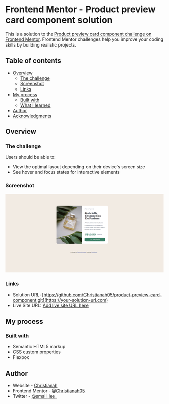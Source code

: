 # Frontend Mentor - Product preview card component solution

This is a solution to the [Product preview card component challenge on Frontend Mentor](https://www.frontendmentor.io/challenges/product-preview-card-component-GO7UmttRfa). Frontend Mentor challenges help you improve your coding skills by building realistic projects. 

## Table of contents

- [Overview](#overview)
  - [The challenge](#the-challenge)
  - [Screenshot](#screenshot)
  - [Links](#links)
- [My process](#my-process)
  - [Built with](#built-with)
  - [What I learned](#what-i-learned)
- [Author](#author)
- [Acknowledgments](#acknowledgments)

## Overview

### The challenge

Users should be able to:

- View the optimal layout depending on their device's screen size
- See hover and focus states for interactive elements

### Screenshot

![](./Frontend%20Mentor%20_%20Product%20preview%20card%20component%20-%20Google%20Chrome%2020_09_2022%2011_04_09%20PM%20(2).png)



### Links

- Solution URL: [https://github.com/Christianah05/product-preview-card-component.git](https://your-solution-url.com)
- Live Site URL: [Add live site URL here](https://your-live-site-url.com)

## My process

### Built with

- Semantic HTML5 markup
- CSS custom properties
- Flexbox



## Author

- Website - [Christianah](https://github.com/Christianah05)
- Frontend Mentor - [@Christianah05](https://www.frontendmentor.io/profile/Christianah05)
- Twitter - [@small_iee_](https://www.twitter.com/small_iee_)

